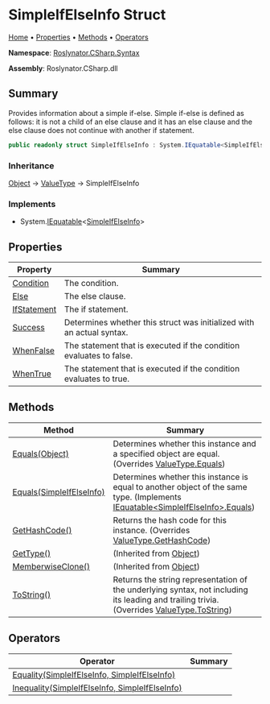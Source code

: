 <a name="_Top"></a>

# SimpleIfElseInfo Struct

[Home](../../../../README.md#_Top) &#x2022; [Properties](#properties) &#x2022; [Methods](#methods) &#x2022; [Operators](#operators)

**Namespace**: [Roslynator.CSharp.Syntax](../README.md#_Top)

**Assembly**: Roslynator\.CSharp\.dll

## Summary

Provides information about a simple if\-else\.
Simple if\-else is defined as follows: it is not a child of an else clause and it has an else clause and the else clause does not continue with another if statement\.

```csharp
public readonly struct SimpleIfElseInfo : System.IEquatable<SimpleIfElseInfo>
```

### Inheritance

[Object](https://docs.microsoft.com/en-us/dotnet/api/system.object) &#x2192; [ValueType](https://docs.microsoft.com/en-us/dotnet/api/system.valuetype) &#x2192; SimpleIfElseInfo

### Implements

* System\.[IEquatable](https://docs.microsoft.com/en-us/dotnet/api/system.iequatable-1)\<[SimpleIfElseInfo](#_Top)>

## Properties

| Property | Summary |
| -------- | ------- |
| [Condition](Condition/README.md#_Top) | The condition\. |
| [Else](Else/README.md#_Top) | The else clause\. |
| [IfStatement](IfStatement/README.md#_Top) | The if statement\. |
| [Success](Success/README.md#_Top) | Determines whether this struct was initialized with an actual syntax\. |
| [WhenFalse](WhenFalse/README.md#_Top) | The statement that is executed if the condition evaluates to false\. |
| [WhenTrue](WhenTrue/README.md#_Top) | The statement that is executed if the condition evaluates to true\. |

## Methods

| Method | Summary |
| ------ | ------- |
| [Equals(Object)](Equals/README.md#Roslynator_CSharp_Syntax_SimpleIfElseInfo_Equals_System_Object_) | Determines whether this instance and a specified object are equal\. \(Overrides [ValueType.Equals](https://docs.microsoft.com/en-us/dotnet/api/system.valuetype.equals)\) |
| [Equals(SimpleIfElseInfo)](Equals/README.md#Roslynator_CSharp_Syntax_SimpleIfElseInfo_Equals_Roslynator_CSharp_Syntax_SimpleIfElseInfo_) | Determines whether this instance is equal to another object of the same type\. \(Implements [IEquatable\<SimpleIfElseInfo>.Equals](https://docs.microsoft.com/en-us/dotnet/api/system.iequatable-1.equals)\) |
| [GetHashCode()](GetHashCode/README.md#_Top) | Returns the hash code for this instance\. \(Overrides [ValueType.GetHashCode](https://docs.microsoft.com/en-us/dotnet/api/system.valuetype.gethashcode)\) |
| [GetType()](https://docs.microsoft.com/en-us/dotnet/api/system.object.gettype) |  \(Inherited from [Object](https://docs.microsoft.com/en-us/dotnet/api/system.object)\) |
| [MemberwiseClone()](https://docs.microsoft.com/en-us/dotnet/api/system.object.memberwiseclone) |  \(Inherited from [Object](https://docs.microsoft.com/en-us/dotnet/api/system.object)\) |
| [ToString()](ToString/README.md#_Top) | Returns the string representation of the underlying syntax, not including its leading and trailing trivia\. \(Overrides [ValueType.ToString](https://docs.microsoft.com/en-us/dotnet/api/system.valuetype.tostring)\) |

## Operators

| Operator | Summary |
| -------- | ------- |
| [Equality(SimpleIfElseInfo, SimpleIfElseInfo)](op_Equality/README.md#_Top) | |
| [Inequality(SimpleIfElseInfo, SimpleIfElseInfo)](op_Inequality/README.md#_Top) | |

